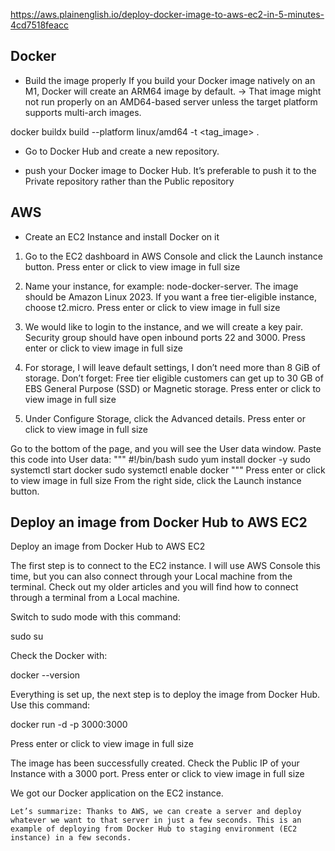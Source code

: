 https://aws.plainenglish.io/deploy-docker-image-to-aws-ec2-in-5-minutes-4cd7518feacc


## Docker

* Build the image properly
If you build your Docker image natively on an M1, Docker will create an ARM64 image by default.
→ That image might not run properly on an AMD64-based server unless the target platform supports multi-arch images.

docker buildx build --platform linux/amd64 -t <tag_image> .


* Go to Docker Hub and create a new repository.

* push your Docker image to Docker Hub. It’s preferable to push it to the Private repository rather than the Public repository

## AWS

* Create an EC2 Instance and install Docker on it

1. Go to the EC2 dashboard in AWS Console and click the Launch instance button.
Press enter or click to view image in full size

2. Name your instance, for example: node-docker-server. The image should be Amazon Linux 2023. If you want a free tier-eligible instance, choose t2.micro.
Press enter or click to view image in full size

3. We would like to login to the instance, and we will create a key pair. Security group should have open inbound ports 22 and 3000.
Press enter or click to view image in full size

4. For storage, I will leave default settings, I don’t need more than 8 GiB of storage. Don’t forget: Free tier eligible customers can get up to 30 GB of EBS General Purpose (SSD) or Magnetic storage.
Press enter or click to view image in full size

5. Under Configure Storage, click the Advanced details.
Press enter or click to view image in full size

Go to the bottom of the page, and you will see the User data window. Paste this code into User data:
"""
#!/bin/bash
sudo yum install docker -y
sudo systemctl start docker
sudo systemctl enable docker 
"""
Press enter or click to view image in full size
From the right side, click the Launch instance button.

## Deploy an image from Docker Hub to AWS EC2

Deploy an image from Docker Hub to AWS EC2

The first step is to connect to the EC2 instance. I will use AWS Console this time, but you can also connect through your Local machine from the terminal. Check out my older articles and you will find how to connect through a terminal from a Local machine.

Switch to sudo mode with this command:

sudo su

Check the Docker with:

docker --version

Everything is set up, the next step is to deploy the image from Docker Hub. Use this command:

docker run -d -p 3000:3000 <docker-hub-repo-name> 

Press enter or click to view image in full size

The image has been successfully created. Check the Public IP of your Instance with a 3000 port.
Press enter or click to view image in full size

We got our Docker application on the EC2 instance.

    Let’s summarize: Thanks to AWS, we can create a server and deploy whatever we want to that server in just a few seconds. This is an example of deploying from Docker Hub to staging environment (EC2 instance) in a few seconds.


